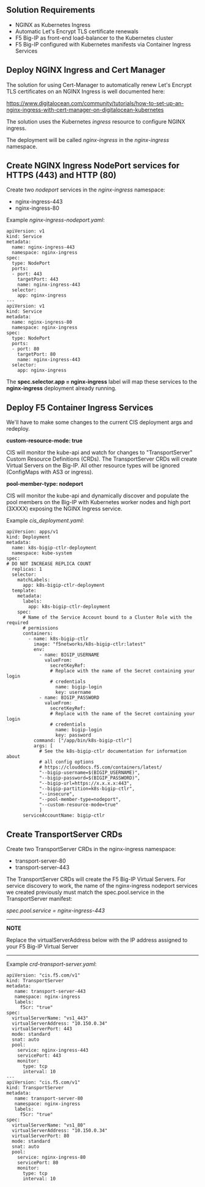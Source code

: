 Solution Requirements
---------------------

* NGINX as Kubernetes Ingress
* Automatic Let's Encrypt TLS certificate renewals 
* F5 Big-IP as front-end load-balancer to the Kubernetes cluster
* F5 Big-IP configured with Kubernetes manifests via Container Ingress Services


Deploy NGINX Ingress and Cert Manager
-------------------------------------

The solution for using Cert-Manager to automatically renew Let's Encrypt TLS certificates on an NGINX Ingress is well documented here:

https://www.digitalocean.com/community/tutorials/how-to-set-up-an-nginx-ingress-with-cert-manager-on-digitalocean-kubernetes

The solution uses the Kubernetes _ingress_ resource to configure NGINX ingress.

The deployment will be called _nginx-ingress_ in the _nginx-ingress_ namespace.


Create NGINX Ingress NodePort services for HTTPS (443) and HTTP (80)
--------------------------------------------------------------------

Create two _nodeport_ services in the _nginx-ingress_ namespace:

* nginx-ingress-443
* nginx-ingress-80

Example _nginx-ingress-nodeport.yaml_:
```
apiVersion: v1
kind: Service
metadata:
  name: nginx-ingress-443
  namespace: nginx-ingress
spec:
  type: NodePort 
  ports:
  - port: 443
    targetPort: 443
    name: nginx-ingress-443
  selector:
    app: nginx-ingress
---
apiVersion: v1
kind: Service
metadata:
  name: nginx-ingress-80
  namespace: nginx-ingress
spec:
  type: NodePort 
  ports:
  - port: 80
    targetPort: 80
    name: nginx-ingress-443
  selector:
    app: nginx-ingress
```
The **spec.selector.app = nginx-ingress** label will map these services to the **nginx-ingress** deployment already running.

Deploy F5 Container Ingress Services
------------------------------------

We'll have to make some changes to the current CIS deployment args and redeploy.
 
**custom-resource-mode: true**

CIS will monitor the kube-api and watch for changes to "TransportServer" Custom Resource Definitions (CRDs). The TransportServer CRDs will create Virtual Servers on the Big-IP. All other resource types will be ignored (ConfigMaps with AS3 or ingress).
 
**pool-member-type: nodeport**

CIS will monitor the kube-api and dynamically discover and populate the pool members on the Big-IP with Kubernetes worker nodes and high port (3XXXX) exposing the NGINX Ingress service.

Example _cis_deployment.yaml_:
```
apiVersion: apps/v1
kind: Deployment
metadata:
  name: k8s-bigip-ctlr-deployment
  namespace: kube-system
spec:
# DO NOT INCREASE REPLICA COUNT
  replicas: 1
  selector:
    matchLabels:
      app: k8s-bigip-ctlr-deployment
  template:
    metadata:
      labels:
        app: k8s-bigip-ctlr-deployment
    spec:
      # Name of the Service Account bound to a Cluster Role with the required
      # permissions
      containers:
        - name: k8s-bigip-ctlr
          image: "f5networks/k8s-bigip-ctlr:latest"
          env:
            - name: BIGIP_USERNAME
              valueFrom:
                secretKeyRef:
                # Replace with the name of the Secret containing your login
                # credentials
                  name: bigip-login
                  key: username
            - name: BIGIP_PASSWORD
              valueFrom:
                secretKeyRef:
                # Replace with the name of the Secret containing your login
                # credentials
                  name: bigip-login
                  key: password
          command: ["/app/bin/k8s-bigip-ctlr"]
          args: [
            # See the k8s-bigip-ctlr documentation for information about
            # all config options
            # https://clouddocs.f5.com/containers/latest/
            "--bigip-username=$(BIGIP_USERNAME)",
            "--bigip-password=$(BIGIP_PASSWORD)",
            "--bigip-url=https://x.x.x.x:443",
            "--bigip-partition=k8s-bigip-ctlr",
            "--insecure",
            "--pool-member-type=nodeport",
            "--custom-resource-mode=true"
            ]
      serviceAccountName: bigip-ctlr
```
			
Create TransportServer CRDs
---------------------------

Create two TransportServer CRDs in the nginx-ingress namespace:

* transport-server-80
* transport-server-443 

The TransportServer CRDs will create the F5 Big-IP Virtual Servers. For service discovery to work, the name of the nginx-ingress nodeport services we created previously must match the spec.pool.service in the TransportServer manifest: 

_spec.pool.service = nginx-ingress-443_

---
**NOTE**

Replace the virtualServerAddress below with the IP address assigned to your F5 Big-IP Virtual Server

---

Example _crd-transport-server.yaml_:
```
apiVersion: "cis.f5.com/v1"
kind: TransportServer
metadata:
   name: transport-server-443
   namespace: nginx-ingress
   labels:
     f5cr: "true"
spec:
  virtualServerName: "vs1_443"
  virtualServerAddress: "10.150.0.34"
  virtualServerPort: 443
  mode: standard
  snat: auto
  pool:
    service: nginx-ingress-443
    servicePort: 443
    monitor:
      type: tcp
      interval: 10
---
apiVersion: "cis.f5.com/v1"
kind: TransportServer
metadata:
   name: transport-server-80
   namespace: nginx-ingress
   labels:
     f5cr: "true"
spec:
  virtualServerName: "vs1_80"
  virtualServerAddress: "10.150.0.34"
  virtualServerPort: 80
  mode: standard
  snat: auto
  pool:
    service: nginx-ingress-80
    servicePort: 80
    monitor:
      type: tcp
      interval: 10
```
